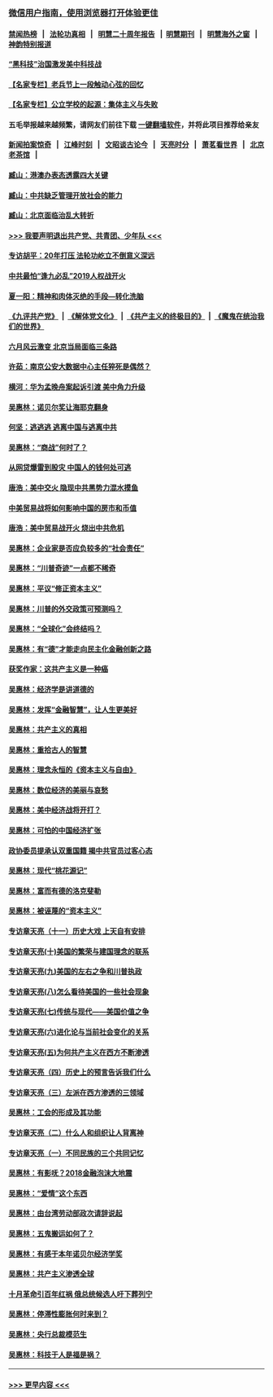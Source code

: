 ### [微信用户指南，使用浏览器打开体验更佳](https://github.com/gfw-breaker/banned-news1/blob/master/indexes/wechat-guide.md?t=0)
#### [禁闻热榜](热点新闻.md?t=0)  &nbsp;&nbsp;|&nbsp;&nbsp; [法轮功真相](https://github.com/gfw-breaker/truth/blob/master/README.md?t=0) &nbsp;&nbsp;|&nbsp;&nbsp; [明慧二十周年报告](https://github.com/gfw-breaker/mh-reports/blob/master/README.md?t=0) &nbsp;&nbsp;|&nbsp;&nbsp;[明慧期刊](https://github.com/gfw-breaker/mh-qikan) &nbsp;&nbsp;|&nbsp;&nbsp; [明慧海外之窗](https://github.com/gfw-breaker/mh-news/blob/master/README.md?t=0) &nbsp;&nbsp;|&nbsp;&nbsp; [神韵特别报道](https://github.com/gfw-breaker/mh-news/blob/master/shenyun.md?t=0)
#### [“黑科技”治国激发美中科技战](../pages/nsc423/n11638056.md?t=02041444) 
#### [【名家专栏】老兵节上一段触动心弦的回忆](../pages/nsc423/n11646016.md?t=02041444) 
#### [【名家专栏】公立学校的起源：集体主义与失败](../pages/nsc423/n11601833.md?t=02041444) 
#### 五毛举报越来越频繁，请网友们前往下载 [一键翻墙软件](https://github.com/gfw-breaker/ssr-accounts)，并将此项目推荐给亲友
#### [新闻拍案惊奇](https://github.com/gfw-breaker/banned-news1/blob/master/pages/link4.md) &nbsp;&nbsp;|&nbsp;&nbsp; [江峰时刻](https://github.com/gfw-breaker/banned-news1/blob/master/pages/link4.md) &nbsp;&nbsp;|&nbsp;&nbsp; [文昭谈古论今](https://github.com/gfw-breaker/banned-news1/blob/master/pages/link4.md) &nbsp;&nbsp;|&nbsp;&nbsp; [天亮时分](https://github.com/gfw-breaker/banned-news1/blob/master/pages/link4.md) &nbsp;&nbsp;|&nbsp;&nbsp; [萧茗看世界](https://github.com/gfw-breaker/banned-news1/blob/master/pages/link4.md) &nbsp;&nbsp;|&nbsp;&nbsp; [北京老茶馆](https://github.com/gfw-breaker/banned-news1/blob/master/pages/link4.md) &nbsp;&nbsp;|&nbsp;&nbsp; 
#### [臧山：港澳办表态透露四大关键](../pages/nsc423/n11421628.md?t=02041444) 
#### [臧山：中共缺乏管理开放社会的能力](../pages/nsc423/n11407457.md?t=02041444) 
#### [臧山：北京面临治乱大转折](../pages/nsc423/n11406895.md?t=02041444) 
#### [>>> 我要声明退出共产党、共青团、少年队 <<<](https://github.com/begood0513/goodnews/blob/master/quit/letter.md) 
#### [专访胡平：20年打压 法轮功屹立不倒意义深远](../pages/nsc423/n11398800.md?t=02041444) 
#### [中共最怕“逢九必乱”2019人权战开火](../pages/nsc423/n11385248.md?t=02041444) 
#### [夏一阳：精神和肉体灭绝的手段—转化洗脑](../pages/nsc423/n11368250.md?t=02041444) 
#### [《九评共产党》](https://github.com/begood0513/9ping.md/blob/master/README.md) &nbsp;|&nbsp; [《解体党文化》](../../../../jtdwh.md/blob/master/README.md)  &nbsp;|&nbsp; [《共产主义的终极目的》](../../../../gczydzjmd.md/blob/master/README.md) &nbsp;|&nbsp; [《魔鬼在统治我们的世界》](../../../../mgztzwmdsj.md/blob/master/README.md) 
#### [六月风云激变 北京当局面临三条路](../pages/nsc423/n11313668.md?t=02041444) 
#### [许茹：南京公安大数据中心主任猝死是偶然？](../pages/nsc423/n11064744.md?t=02041444) 
#### [横河：华为孟晚舟案起诉引渡 美中角力升级](../pages/nsc423/n11027230.md?t=02041444) 
#### [吴惠林：诺贝尔奖让海耶克翻身](../pages/nsc423/n10890049.md?t=02041444) 
#### [何坚：逃逃逃 逃离中国与逃离中共](../pages/nsc423/n10592891.md?t=02041444) 
#### [吴惠林：“商战”何时了？](../pages/nsc423/n10573558.md?t=02041444) 
#### [从网贷爆雷到股灾 中国人的钱何处可逃](../pages/nsc423/n10572800.md?t=02041444) 
#### [唐浩：美中交火 隐现中共黑势力混水摸鱼](../pages/nsc423/n10544040.md?t=02041444) 
#### [中美贸易战将如何影响中国的房市和币值](../pages/nsc423/n10543697.md?t=02041444) 
#### [唐浩：美中贸易战开火 烧出中共危机](../pages/nsc423/n10540126.md?t=02041444) 
#### [吴惠林：企业家是否应负较多的“社会责任”](../pages/nsc423/n10535022.md?t=02041444) 
#### [吴惠林：“川普奇迹”一点都不稀奇](../pages/nsc423/n10512808.md?t=02041444) 
#### [吴惠林：平议“修正资本主义”](../pages/nsc423/n10495724.md?t=02041444) 
#### [吴惠林：川普的外交政策可预测吗？](../pages/nsc423/n10462387.md?t=02041444) 
#### [吴惠林：“全球化”会终结吗？](../pages/nsc423/n10452838.md?t=02041444) 
#### [吴惠林：有“德”才能走向民主化金融创新之路](../pages/nsc423/n10432292.md?t=02041444) 
#### [获奖作家：这共产主义是一种癌](../pages/nsc423/n10431541.md?t=02041444) 
#### [吴惠林：经济学是讲道德的](../pages/nsc423/n10398014.md?t=02041444) 
#### [吴惠林：发挥“金融智慧”，让人生更美好](../pages/nsc423/n10375019.md?t=02041444) 
#### [吴惠林：共产主义的真相](../pages/nsc423/n10351394.md?t=02041444) 
#### [吴惠林：重拾古人的智慧](../pages/nsc423/n10337691.md?t=02041444) 
#### [吴惠林：理念永恒的《资本主义与自由》](../pages/nsc423/n10316274.md?t=02041444) 
#### [吴惠林：数位经济的美丽与哀愁](../pages/nsc423/n10292946.md?t=02041444) 
#### [吴惠林：美中经济战将开打？](../pages/nsc423/n10258825.md?t=02041444) 
#### [吴惠林：可怕的中国经济扩张](../pages/nsc423/n10219147.md?t=02041444) 
#### [政协委员提承认双重国籍 揭中共官员过客心态](../pages/nsc423/n10208809.md?t=02041444) 
#### [吴惠林：现代“桃花源记”](../pages/nsc423/n10185234.md?t=02041444) 
#### [吴惠林：富而有德的洛克斐勒](../pages/nsc423/n10142264.md?t=02041444) 
#### [吴惠林：被诬蔑的“资本主义”](../pages/nsc423/n10124816.md?t=02041444) 
#### [专访章天亮（十一）历史大戏 上天自有安排](../pages/nsc423/n10094905.md?t=02041444) 
#### [专访章天亮(十)美国的繁荣与建国理念的联系](../pages/nsc423/n10094899.md?t=02041444) 
#### [专访章天亮(九)美国的左右之争和川普执政](../pages/nsc423/n10094889.md?t=02041444) 
#### [专访章天亮(八)怎么看待美国的一些社会现象](../pages/nsc423/n10094857.md?t=02041444) 
#### [专访章天亮(七)传统与现代——美国价值之争](../pages/nsc423/n10093140.md?t=02041444) 
#### [专访章天亮(六)进化论与当前社会变化的关系](../pages/nsc423/n10092036.md?t=02041444) 
#### [专访章天亮(五)为何共产主义在西方不断渗透](../pages/nsc423/n10083620.md?t=02041444) 
#### [专访章天亮（四）历史上的预言告诉我们什么](../pages/nsc423/n10083606.md?t=02041444) 
#### [专访章天亮（三）左派在西方渗透的三领域](../pages/nsc423/n10081115.md?t=02041444) 
#### [吴惠林：工会的形成及其功能](../pages/nsc423/n10080633.md?t=02041444) 
#### [专访章天亮（二）什么人和组织让人背离神](../pages/nsc423/n10076637.md?t=02041444) 
#### [专访章天亮（一）不同民族的三个共同记忆](../pages/nsc423/n10074188.md?t=02041444) 
#### [吴惠林：有影呒？2018金融泡沫大地震](../pages/nsc423/n10040534.md?t=02041444) 
#### [吴惠林：“爱情”这个东西](../pages/nsc423/n10019423.md?t=02041444) 
#### [吴惠林：由台湾劳动部政次请辞说起](../pages/nsc423/n9979679.md?t=02041444) 
#### [吴惠林：五鬼搬运如何了？](../pages/nsc423/n9925338.md?t=02041444) 
#### [吴惠林：有感于本年诺贝尔经济学奖](../pages/nsc423/n9871883.md?t=02041444) 
#### [吴惠林：共产主义渗透全球](../pages/nsc423/n9812748.md?t=02041444) 
#### [十月革命引百年红祸 俄总统候选人吁下葬列宁](../pages/nsc423/n9810182.md?t=02041444) 
#### [吴惠林：停滞性膨胀何时来到？](../pages/nsc423/n9764136.md?t=02041444) 
#### [吴惠林：央行总裁模范生](../pages/nsc423/n9728134.md?t=02041444) 
#### [吴惠林：科技于人是福是祸？](../pages/nsc423/n9672982.md?t=02041444) 

----
#### [ >>> 更早内容 <<< ](../indexes/nsc423-earlier.md)

